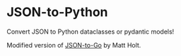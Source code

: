 # JSON-to-Python
Convert JSON to Python dataclasses or pydantic models! 

Modified version of [JSON-to-Go](https://github.com/mholt/json-to-go) by Matt Holt.

